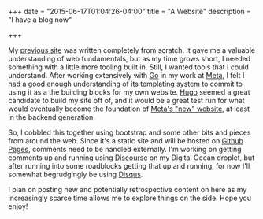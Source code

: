 +++
date = "2015-06-17T01:04:26-04:00"
title = "A Website"
description = "I have a blog now"

+++

My [previous site](/old.html) was written completely from scratch. It gave me a valuable understanding of web fundamentals, but as my time grows short, I needed something with a little more tooling built in. Still, I wanted tools that I could understand. After working extensively with [Go](https://golang.org) in my work at [Meta](https://meta.sc), I felt I had a good enough understanding of its templating system to commit to using it as a the building blocks for my own website. [Hugo](http://gohugo.io) seemed a great candidate to build my site off of, and it would be a great test run for what would eventually become the foundation of [Meta's "new" website](https://github.com/rastech/website), at least in the backend generation.

So, I cobbled this together using bootstrap and some other bits and pieces from around the web. Since it's a static site and will be hosted on [Github Pages](https://pages.github.com), comments need to be handled externally. I'm working on getting comments up and running using [Discourse](http://www.discourse.org) on my Digital Ocean droplet, but after running into some roadblocks getting that up and running, for now I'll somewhat begrudgingly be using [Disqus](https://disqus.com).

I plan on posting new and potentially retrospective content on here as my increasingly scarce time allows me to explore things on the side. Hope you enjoy!
